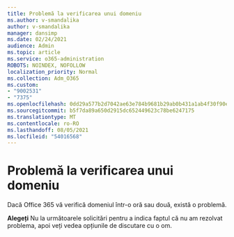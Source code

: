 ```yaml
---
title: Problemă la verificarea unui domeniu
ms.author: v-smandalika
author: v-smandalika
manager: dansimp
ms.date: 02/24/2021
audience: Admin
ms.topic: article
ms.service: o365-administration
ROBOTS: NOINDEX, NOFOLLOW
localization_priority: Normal
ms.collection: Adm_O365
ms.custom:
- "9002531"
- "7375"
ms.openlocfilehash: 0dd29a577b2d7042ae63e784b9681b29ab0b431a1ab4f30f90e49aaa03c7c0ed
ms.sourcegitcommit: b5f7da89a650d2915dc652449623c78be6247175
ms.translationtype: MT
ms.contentlocale: ro-RO
ms.lasthandoff: 08/05/2021
ms.locfileid: "54016568"
---
```

# <a name="problem-verifying-a-domain"></a>Problemă la verificarea unui domeniu

Dacă Office 365 vă verifică domeniul într-o oră sau două, există o problemă.

**Alegeți** Nu la următoarele  solicitări pentru a indica faptul că nu am rezolvat problema, apoi veți vedea opțiunile de discutare cu o om.
